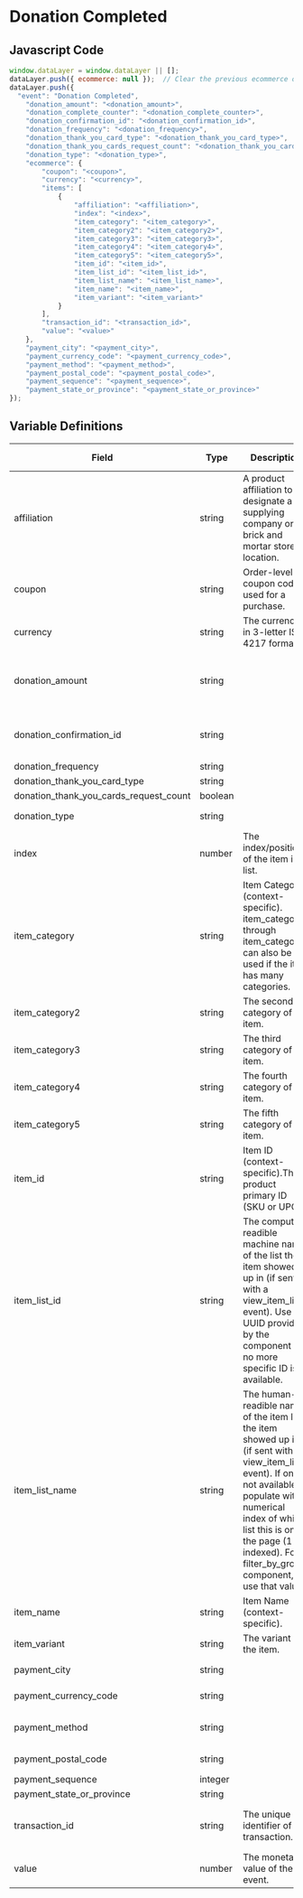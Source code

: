 # Donation Completed

### 

## Javascript Code
```js
window.dataLayer = window.dataLayer || [];
dataLayer.push({ ecommerce: null });  // Clear the previous ecommerce object.
dataLayer.push({
  "event": "Donation Completed",
    "donation_amount": "<donation_amount>",
    "donation_complete_counter": "<donation_complete_counter>",
    "donation_confirmation_id": "<donation_confirmation_id>",
    "donation_frequency": "<donation_frequency>",
    "donation_thank_you_card_type": "<donation_thank_you_card_type>",
    "donation_thank_you_cards_request_count": "<donation_thank_you_cards_request_count>",
    "donation_type": "<donation_type>",
    "ecommerce": {
        "coupon": "<coupon>",
        "currency": "<currency>",
        "items": [
            {
                "affiliation": "<affiliation>",
                "index": "<index>",
                "item_category": "<item_category>",
                "item_category2": "<item_category2>",
                "item_category3": "<item_category3>",
                "item_category4": "<item_category4>",
                "item_category5": "<item_category5>",
                "item_id": "<item_id>",
                "item_list_id": "<item_list_id>",
                "item_list_name": "<item_list_name>",
                "item_name": "<item_name>",
                "item_variant": "<item_variant>"
            }
        ],
        "transaction_id": "<transaction_id>",
        "value": "<value>"
    },
    "payment_city": "<payment_city>",
    "payment_currency_code": "<payment_currency_code>",
    "payment_method": "<payment_method>",
    "payment_postal_code": "<payment_postal_code>",
    "payment_sequence": "<payment_sequence>",
    "payment_state_or_province": "<payment_state_or_province>"
});
```

## Variable Definitions

|Field|Type|Description|Example|Pattern|Min Length|Max Length|Minimum|Maximum|Multiple Of|
| --- | --- | --- | --- | --- | --- | --- | --- | --- | --- |
|affiliation|string|A product affiliation to designate a supplying company or brick and mortar store location.|Google Store|||||||
|coupon|string|Order-level coupon code used for a purchase.|summer\_fun|||||||
|currency|string|The currency, in 3-letter ISO 4217 format.||||||||
|donation_amount|string||200, 29.99, 50, 0|^[0-9]*(\.[0-9]{1,2})?$||||||
|donation_confirmation_id|string|||^[a-zA-Z0-9]{6,20}$|6|20||||
|donation_frequency|string||One Time, Monthly|||||||
|donation_thank_you_card_type|string||Electronic, Physical|||||||
|donation_thank_you_cards_request_count|boolean||TRUE, FALSE|||||||
|donation_type|string||Tribute, General, Fundraiser|||||||
|index|number|The index\/position of the item in a list.|1, 2, 3, 4|||||||
|item_category|string|Item Category \(context-specific\). item\_category2 through item\_category5 can also be used if the item has many categories.|pants|||||||
|item_category2|string|The second category of an item.||||||||
|item_category3|string|The third category of an item.||||||||
|item_category4|string|The fourth category of an item.||||||||
|item_category5|string|The fifth category of an item.||||||||
|item_id|string|Item ID \(context-specific\).The product primary ID \(SKU or UPC\) |SKU\_12345|||||||
|item_list_id|string|The computer-readible machine name of the list the item showed up in \(if sent with a view\_item\_list event\). Use UUID provided by the component if no more specific ID is available.|12345abcde12345|||||||
|item_list_name|string|The human-readible name of the item list the item showed up in \(if sent with a view\_item\_list event\). If one is not available, populate with numerical index of which list this is on the page \(1-indexed\). For filter\_by\_group component, use that value.|filter\_by\_group, recommended\_products, recently\_viewed\_products|||||||
|item_name|string|Item Name \(context-specific\).|jeggings|||||||
|item_variant|string|The variant of the item.|Black|||||||
|payment_city|string||Atlanta, New York, Los Angeles, Chicago|||||||
|payment_currency_code|string||USD, CAD, GBP, CHF|^[A-Z]{3}$|3|3||||
|payment_method|string||Credit Card, PayPal, Mastercard, Visa, Amex, Discover|||||||
|payment_postal_code|string||53533, 30381, M1R 0E9, M3C 0C1|||||||
|payment_sequence|integer||1, 2, 3, 4, 5||||1|||
|payment_state_or_province|string||WI, GA, NB, ON|||||||
|transaction_id|string|The unique identifier of a transaction.|T\_12345, 19283j2nm9jdjs|^[a-zA-Z0-9]{6,20}$|6|20||||
|value|number|The monetary value of the event.	|7.77, 239.55, 659|||||||




